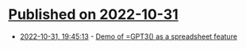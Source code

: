 # [Published on 2022-10-31](index.md)

* [2022-10-31, 19:45:13](https://news.ycombinator.com/item?id=33411748) - [Demo of =GPT3() as a spreadsheet feature](https://twitter.com/shubroski/status/1587136794797244417)
